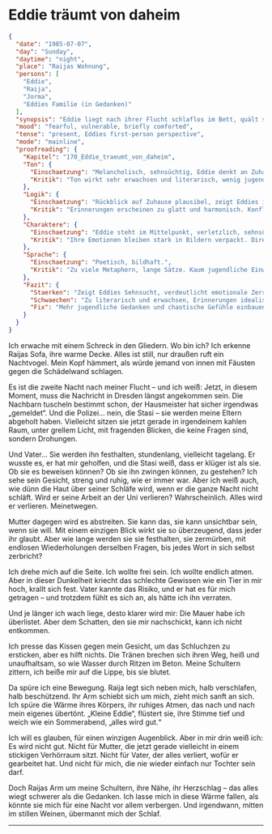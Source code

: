 # Eddie träumt von daheim

```json
{
  "date": "1985-07-07",
  "day": "Sunday",
  "daytime": "night",
  "place": "Raijas Wohnung",
  "persons": [
    "Eddie",
    "Raija",
    "Jorma",
    "Eddies Familie (in Gedanken)"
  ],
  "synopsis": "Eddie liegt nach ihrer Flucht schlaflos im Bett, quält sich mit Schuldgefühlen um ihre Familie; Raija tröstet sie in der Nacht, doch am Morgen fühlt sie sich von Jorma unbehaglich beobachtet.",
  "mood": "fearful, vulnerable, briefly comforted",
  "tense": "present, Eddies first-person perspective",
  "mode": "mainline",
  "proofreading": {
    "Kapitel": "170_Eddie_traeumt_von_daheim",
    "Ton": {
      "Einschaetzung": "Melancholisch, sehnsüchtig, Eddie denkt an Zuhause.",
      "Kritik": "Ton wirkt sehr erwachsen und literarisch, wenig jugendliche Direktheit. Gefahr, dass es zu pathetisch klingt."
    },
    "Logik": {
      "Einschaetzung": "Rückblick auf Zuhause plausibel, zeigt Eddies innere Zerrissenheit.",
      "Kritik": "Erinnerungen erscheinen zu glatt und harmonisch. Konflikte oder Brüche in den Gefühlen fehlen."
    },
    "Charaktere": {
      "Einschaetzung": "Eddie steht im Mittelpunkt, verletzlich, sehnsüchtig.",
      "Kritik": "Ihre Emotionen bleiben stark in Bildern verpackt. Direkte körperliche Reaktionen (Tränen, Lachen, Wut) fehlen. Familie wird idealisiert."
    },
    "Sprache": {
      "Einschaetzung": "Poetisch, bildhaft.",
      "Kritik": "Zu viele Metaphern, lange Sätze. Kaum jugendliche Einwürfe oder chaotische Gedanken, die Authentizität schaffen würden."
    },
    "Fazit": {
      "Staerken": "Zeigt Eddies Sehnsucht, verdeutlicht emotionale Zerrissenheit, schafft Tiefgang.",
      "Schwaechen": "Zu literarisch und erwachsen, Erinnerungen idealisiert, Emotionen nicht körperlich genug.",
      "Fix": "Mehr jugendliche Gedanken und chaotische Gefühle einbauen, Erinnerungen realistischer und widersprüchlicher machen, Sprache straffen."
    }
  }
}
```

Ich erwache mit einem Schreck in den Gliedern. Wo bin ich? Ich erkenne Raijas
Sofa, ihre warme Decke. Alles ist still, nur draußen ruft ein Nachtvogel. Mein
Kopf hämmert, als würde jemand von innen mit Fäusten gegen die Schädelwand
schlagen.

Es ist die zweite Nacht nach meiner Flucht – und ich weiß: Jetzt, in diesem
Moment, muss die Nachricht in Dresden längst angekommen sein. Die Nachbarn
tuscheln bestimmt schon, der Hausmeister hat sicher irgendwas „gemeldet“. Und
die Polizei… nein, die Stasi – sie werden meine Eltern abgeholt haben.
Vielleicht sitzen sie jetzt gerade in irgendeinem kahlen Raum, unter grellem
Licht, mit fragenden Blicken, die keine Fragen sind, sondern Drohungen.

Und Vater… Sie werden ihn festhalten, stundenlang, vielleicht tagelang. Er
wusste es, er hat mir geholfen, und die Stasi weiß, dass er klüger ist als sie.
Ob sie es beweisen können? Ob sie ihn zwingen können, zu gestehen? Ich sehe sein
Gesicht, streng und ruhig, wie er immer war. Aber ich weiß auch, wie dünn die
Haut über seiner Schläfe wird, wenn er die ganze Nacht nicht schläft. Wird er
seine Arbeit an der Uni verlieren? Wahrscheinlich. Alles wird er verlieren.
Meinetwegen.

Mutter dagegen wird es abstreiten. Sie kann das, sie kann unsichtbar sein, wenn
sie will. Mit einem einzigen Blick wirkt sie so überzeugend, dass jeder ihr
glaubt. Aber wie lange werden sie sie festhalten, sie zermürben, mit endlosen
Wiederholungen derselben Fragen, bis jedes Wort in sich selbst zerbricht?

Ich drehe mich auf die Seite. Ich wollte frei sein. Ich wollte endlich atmen.
Aber in dieser Dunkelheit kriecht das schlechte Gewissen wie ein Tier in mir
hoch, krallt sich fest. Vater kannte das Risiko, und er hat es für mich getragen
– und trotzdem fühlt es sich an, als hätte ich ihn verraten.

Und je länger ich wach liege, desto klarer wird mir: Die Mauer habe ich
überlistet. Aber dem Schatten, den sie mir nachschickt, kann ich nicht
entkommen.

Ich presse das Kissen gegen mein Gesicht, um das Schluchzen zu ersticken, aber
es hilft nichts. Die Tränen brechen sich ihren Weg, heiß und unaufhaltsam, so
wie Wasser durch Ritzen im Beton. Meine Schultern zittern, ich beiße mir auf die
Lippe, bis sie blutet.

Da spüre ich eine Bewegung. Raija legt sich neben mich, halb verschlafen, halb
beschützend. Ihr Arm schiebt sich um mich, zieht mich sanft an sich. Ich spüre
die Wärme ihres Körpers, ihr ruhiges Atmen, das nach und nach mein eigenes
übertönt. „Kleine Eddie“, flüstert sie, ihre Stimme tief und weich wie ein
Sommerabend, „alles wird gut.“

Ich will es glauben, für einen winzigen Augenblick. Aber in mir drin weiß ich:
Es wird nicht gut. Nicht für Mutter, die jetzt gerade vielleicht in einem
stickigen Verhörraum sitzt. Nicht für Vater, der alles verliert, wofür er
gearbeitet hat. Und nicht für mich, die nie wieder einfach nur Tochter sein
darf.

Doch Raijas Arm um meine Schultern, ihre Nähe, ihr Herzschlag – das alles wiegt
schwerer als die Gedanken. Ich lasse mich in diese Wärme fallen, als könnte sie
mich für eine Nacht vor allem verbergen. Und irgendwann, mitten im stillen
Weinen, übermannt mich der Schlaf.

---
